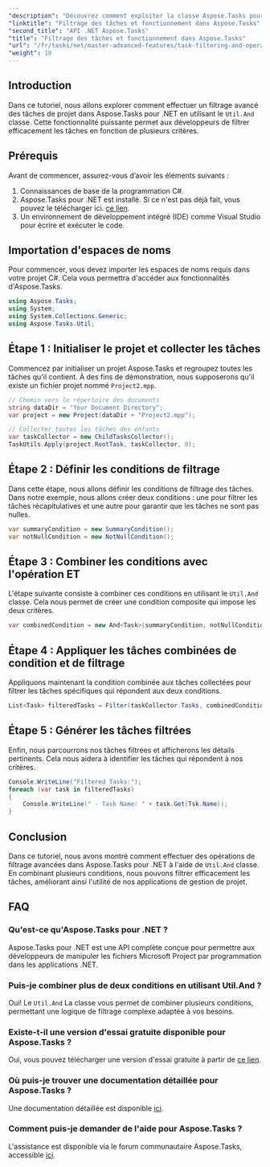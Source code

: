 ```yaml
---
"description": "Découvrez comment exploiter la classe Aspose.Tasks pour .NET pour filtrer les tâches d'un projet selon plusieurs conditions, en combinant des critères tels que les tâches récapitulatives et les attributs non nuls."
"linktitle": "Filtrage des tâches et fonctionnement dans Aspose.Tasks"
"second_title": "API .NET Aspose.Tasks"
"title": "Filtrage des tâches et fonctionnement dans Aspose.Tasks"
"url": "/fr/tasks/net/master-advanced-features/task-filtering-and-operation/"
"weight": 10
---
```


## Introduction

Dans ce tutoriel, nous allons explorer comment effectuer un filtrage avancé des tâches de projet dans Aspose.Tasks pour .NET en utilisant le `Util.And` classe. Cette fonctionnalité puissante permet aux développeurs de filtrer efficacement les tâches en fonction de plusieurs critères.

## Prérequis

Avant de commencer, assurez-vous d’avoir les éléments suivants :

1. Connaissances de base de la programmation C#.
2. Aspose.Tasks pour .NET est installé. Si ce n'est pas déjà fait, vous pouvez le télécharger ici. [ce lien](https://releases.aspose.com/tasks/net/).
3. Un environnement de développement intégré (IDE) comme Visual Studio pour écrire et exécuter le code.

## Importation d'espaces de noms

Pour commencer, vous devez importer les espaces de noms requis dans votre projet C#. Cela vous permettra d'accéder aux fonctionnalités d'Aspose.Tasks.

```csharp
using Aspose.Tasks;
using System;
using System.Collections.Generic;
using Aspose.Tasks.Util;

```

## Étape 1 : Initialiser le projet et collecter les tâches

Commencez par initialiser un projet Aspose.Tasks et regroupez toutes les tâches qu'il contient. À des fins de démonstration, nous supposerons qu'il existe un fichier projet nommé `Project2.mpp`.

```csharp
// Chemin vers le répertoire des documents
string dataDir = "Your Document Directory";
var project = new Project(dataDir + "Project2.mpp");

// Collecter toutes les tâches des enfants
var taskCollector = new ChildTasksCollector();
TaskUtils.Apply(project.RootTask, taskCollector, 0);
```

## Étape 2 : Définir les conditions de filtrage

Dans cette étape, nous allons définir les conditions de filtrage des tâches. Dans notre exemple, nous allons créer deux conditions : une pour filtrer les tâches récapitulatives et une autre pour garantir que les tâches ne sont pas nulles.

```csharp
var summaryCondition = new SummaryCondition();
var notNullCondition = new NotNullCondition();
```

## Étape 3 : Combiner les conditions avec l'opération ET

L'étape suivante consiste à combiner ces conditions en utilisant le `Util.And` classe. Cela nous permet de créer une condition composite qui impose les deux critères.

```csharp
var combinedCondition = new And<Task>(summaryCondition, notNullCondition);
```

## Étape 4 : Appliquer les tâches combinées de condition et de filtrage

Appliquons maintenant la condition combinée aux tâches collectées pour filtrer les tâches spécifiques qui répondent aux deux conditions.

```csharp
List<Task> filteredTasks = Filter(taskCollector.Tasks, combinedCondition);
```

## Étape 5 : Générer les tâches filtrées

Enfin, nous parcourrons nos tâches filtrées et afficherons les détails pertinents. Cela nous aidera à identifier les tâches qui répondent à nos critères.

```csharp
Console.WriteLine("Filtered Tasks:");
foreach (var task in filteredTasks)
{
    Console.WriteLine(" - Task Name: " + task.Get(Tsk.Name));
}
```

## Conclusion

Dans ce tutoriel, nous avons montré comment effectuer des opérations de filtrage avancées dans Aspose.Tasks pour .NET à l'aide de `Util.And` classe. En combinant plusieurs conditions, nous pouvons filtrer efficacement les tâches, améliorant ainsi l'utilité de nos applications de gestion de projet.

## FAQ

### Qu'est-ce qu'Aspose.Tasks pour .NET ?

Aspose.Tasks pour .NET est une API complète conçue pour permettre aux développeurs de manipuler les fichiers Microsoft Project par programmation dans les applications .NET.

### Puis-je combiner plus de deux conditions en utilisant Util.And ?

Oui! Le `Util.And` La classe vous permet de combiner plusieurs conditions, permettant une logique de filtrage complexe adaptée à vos besoins.

### Existe-t-il une version d'essai gratuite disponible pour Aspose.Tasks ?

Oui, vous pouvez télécharger une version d'essai gratuite à partir de [ce lien](https://releases.aspose.com/).

### Où puis-je trouver une documentation détaillée pour Aspose.Tasks ?

Une documentation détaillée est disponible [ici](https://reference.aspose.com/tasks/net/).

### Comment puis-je demander de l'aide pour Aspose.Tasks ?

L'assistance est disponible via le forum communautaire Aspose.Tasks, accessible [ici](https://forum.aspose.com/c/tasks/15).